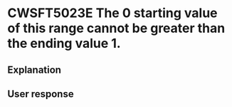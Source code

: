 # CWSFT5023E The 0 starting value of this range cannot be greater than the ending value 1.

## Explanation

## User response